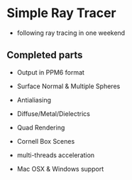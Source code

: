 # Simple Ray Tracer 

* following ray tracing in one weekend

## Completed parts

* Output in PPM6 format

* Surface Normal & Multiple Spheres

* Antialiasing

* Diffuse/Metal/Dielectrics

* Quad Rendering

* Cornell Box Scenes

* multi-threads acceleration

* Mac OSX & Windows support

  

